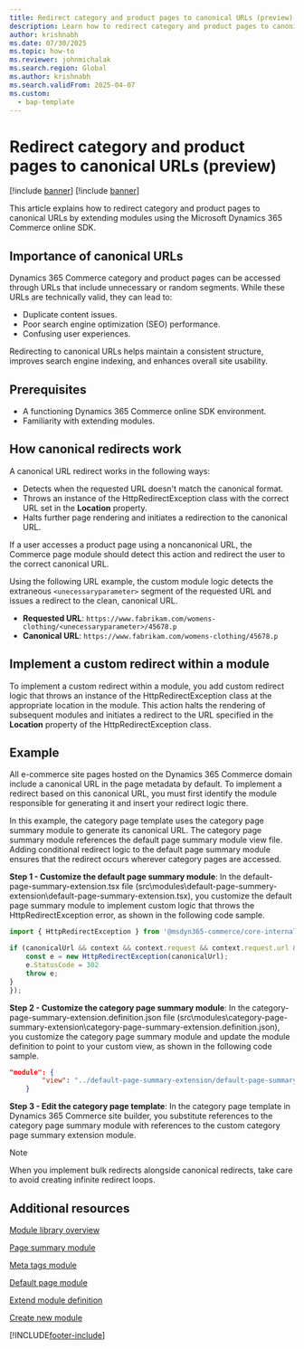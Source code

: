 ```yaml
---
title: Redirect category and product pages to canonical URLs (preview)
description: Learn how to redirect category and product pages to canonical URLs by extending modules using the Microsoft Dynamics 365 Commerce online SDK.
author: krishnabh
ms.date: 07/30/2025
ms.topic: how-to
ms.reviewer: johnmichalak
ms.search.region: Global
ms.author: krishnabh
ms.search.validFrom: 2025-04-07
ms.custom: 
  - bap-template
---
```


# Redirect category and product pages to canonical URLs (preview)

[!include [banner](../includes/banner.md)]
[!include [banner](../includes/preview-banner.md)]

This article explains how to redirect category and product pages to canonical URLs by extending modules using the Microsoft Dynamics 365 Commerce online SDK.

## Importance of canonical URLs 

Dynamics 365 Commerce category and product pages can be accessed through URLs that include unnecessary or random segments. While these URLs are technically valid, they can lead to:

- Duplicate content issues.
- Poor search engine optimization (SEO) performance.
- Confusing user experiences.

Redirecting to canonical URLs helps maintain a consistent structure, improves search engine indexing, and enhances overall site usability.   

## Prerequisites

- A functioning Dynamics 365 Commerce online SDK environment.
- Familiarity with extending modules.

## How canonical redirects work 

A canonical URL redirect works in the following ways:  

- Detects when the requested URL doesn't match the canonical format.  
- Throws an instance of the HttpRedirectException class with the correct URL set in the **Location** property.  
- Halts further page rendering and initiates a redirection to the canonical URL.  

If a user accesses a product page using a noncanonical URL, the Commerce page module should detect this action and redirect the user to the correct canonical URL. 

Using the following URL example, the custom module logic detects the extraneous `<unecessaryparameter>` segment of the requested URL and issues a redirect to the clean, canonical URL. 

- **Requested URL**: `https://www.fabrikam.com/womens-clothing/<unecessaryparameter>/45678.p` 
- **Canonical URL**: `https://www.fabrikam.com/womens-clothing/45678.p` 

## Implement a custom redirect within a module 

To implement a custom redirect within a module, you add custom redirect logic that throws an instance of the HttpRedirectException class at the appropriate location in the module. This action halts the rendering of subsequent modules and initiates a redirect to the URL specified in the **Location** property of the HttpRedirectException class. 

## Example

All e-commerce site pages hosted on the Dynamics 365 Commerce domain include a canonical URL in the page metadata by default. To implement a redirect based on this canonical URL, you must first identify the module responsible for generating it and insert your redirect logic there.

In this example, the category page template uses the category page summary module to generate its canonical URL. The category page summary module references the default page summary module view file. Adding conditional redirect logic to the default page summary module ensures that the redirect occurs wherever category pages are accessed. 

**Step 1 - Customize the default page summary module**: In the default-page-summary-extension.tsx file (src\modules\default-page-summery-extension\default-page-summary-extension.tsx), you customize the default page summary module to implement custom logic that throws the HttpRedirectException error, as shown in the following code sample.

```typescript
import { HttpRedirectException } from '@msdyn365-commerce/core-internal';

if (canonicalUrl && context && context.request && context.request.url && canonicalUrl !== context.request.url.requestUrl.href) {
    const e = new HttpRedirectException(canonicalUrl);
    e.StatusCode = 302 
    throw e;
}
});
```

**Step 2 - Customize the category page summary module**: In the category-page-summary-extension.definition.json file (src\modules\category-page-summary-extension\category-page-summary-extension.definition.json), you customize the category page summary module and update the module definition to point to your custom view, as shown in the following code sample.

```json
"module": {
		"view": "../default-page-summary-extension/default-page-summary-extension"
	}
```

**Step 3 - Edit the category page template**:  In the category page template in Dynamics 365 Commerce site builder, you substitute references to the category page summary module with references to the custom category page summary extension module. 

> [!NOTE]
> When you implement bulk redirects alongside canonical redirects, take care to avoid creating infinite redirect loops. 

## Additional resources

[Module library overview](../starter-kit-overview.md)

[Page summary module](../dev-itpro/page-summary-module.md)

[Meta tags module](../dev-itpro/metatags-module.md)

[Default page module](../dev-itpro/default-page-module.md)

[Extend module definition](extend-module-definition.md)

[Create new module](create-new-module.md)


[!INCLUDE[footer-include](../../includes/footer-banner.md)]
